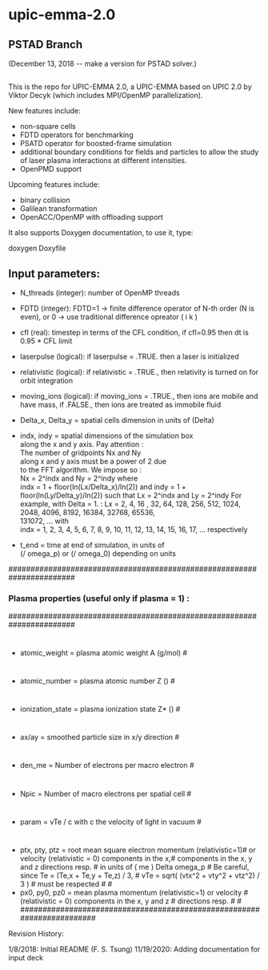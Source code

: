 # upic-emma-2.0

## PSTAD Branch

(December 13, 2018 -- make a version for PSTAD solver.)

##


This is the repo for UPIC-EMMA 2.0, a UPIC-EMMA based on UPIC 2.0 by Viktor Decyk (which includes MPI/OpenMP parallelization). 

New features include:

* non-square cells
* FDTD operators for benchmarking
* PSATD operator for boosted-frame simulation
* additional boundary conditions for fields and particles to allow the study of laser plasma interactions at different intensities.
* OpenPMD support

Upcoming features include:

* binary collision
* Galilean transformation
* OpenACC/OpenMP with offloading support



It also supports Doxygen documentation, to use it, type:

doxygen Doxyfile



## Input parameters:

* N_threads (integer): number of OpenMP threads
* FDTD (integer): FDTD=1 -> finite difference operator of N-th order (N is even), or 0 -> use traditional difference opreator ( i k )
* cfl (real): timestep in terms of the CFL condition, if cfl=0.95 then dt is 0.95 * CFL limit
* laserpulse (logical): if laserpulse = .TRUE. then a laser is initialized
* relativistic (logical): if relativistic = .TRUE., then relativity is turned on for orbit integration
* moving_ions (logical): if moving_ions = .TRUE., then ions are mobile and have mass, if .FALSE., then ions are treated as immobile fluid
* Delta_x, Delta_y   = spatial cells dimension in units of (Delta)
* indx, indy = spatial dimensions of the simulation box   
                      along the x and y axis. Pay attention :   
                      The number of gridpoints Nx and Ny            
                      along x and y axis must be a power of 2 due   
                      to the FFT algorithm. We impose so :          
                      Nx = 2^indx and Ny = 2^indy where             
                      indx = 1 + floor(ln(Lx/Delta_x)/ln(2)) and
                      indy = 1 + floor(ln(Ly/Delta_y)/ln(2))
                      such that Lx = 2^indx and Ly = 2^indy
                      For example, with Delta = 1. :
                      Lx = 2, 4, 16 , 32, 64, 128, 256, 512, 1024,  
                           2048, 4096, 8192, 16384, 32768, 65536,   
                           131072, ... with                         
                      indx = 1, 2, 3, 4, 5, 6, 7, 8, 9, 10, 11, 12, 
                             13, 14, 15, 16, 17, ... respectively  

* t_end = time at end of simulation, in units of              
                      (/ omega_p) or (/ omega_0) depending on units



#######################################################################
###             Plasma properties (useful only if plasma = 1) :         #
#######################################################################
#                                                                     #
* atomic_weight      = plasma atomic weight A (g/mol)                 #
#                                                                     #
* atomic_number      = plasma atomic number Z ()                      #
#                                                                     #
* ionization_state   = plasma ionization state Z* ()                  #
#                                                                     #
* ax/ay          = smoothed particle size in x/y direction            #
#                                                                     #
* den_me         = Number of electrons per macro electron             #
#                                                                     #
* Npic           = Number of macro electrons per spatial cell         #
#                                                                     #
* param          = vTe / c with c the velocity of light in vacuum     #
#                                                                     #
* ptx, pty, ptz  = root mean square electron momentum (relativistic=1)#
                  or velocity (relativistic = 0) components in the x,#
                  components in the x, y and z directions resp.      #
                  in units of ( me ) Delta omega_p                   #
                  Be careful, since Te = (Te,x + Te,y + Te,z) / 3,   #
                  vTe = sqrt( (vtx^2 + vty^2 + vtz^2) / 3 )          #
                  must be respected                                  #
                  #
* px0, py0, pz0  = mean plasma momentum (relativistic=1) or velocity  #
                  (relativistic = 0) components in the x, y and z    #
                  directions resp.                                   #
                                                                     #
#######################################################################

Revision History:

1/8/2018:  Initial README (F. S. Tsung)
11/19/2020: Adding documentation for input deck

